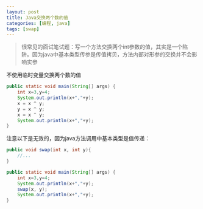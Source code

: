 ```yaml
---
layout: post
title: Java交换两个数的值
categories: [编程, java]
tags: [swap]
---
```


> 很常见的面试笔试题：写一个方法交换两个int参数的值，其实是一个陷阱。因为java中基本类型传参是传值拷贝，方法内部对形参的交换并不会影响实参

不使用临时变量交换两个数的值
```java
public static void main(String[] args) {
    int x=3,y=4;
    System.out.println(x+","+y);
    x = x ^ y;
    y = x ^ y;
    x = x ^ y;
    System.out.println(x+","+y);
}
```

注意以下是无效的，因为java方法调用中基本类型是值传递：
```java
public void swap(int x, int y){
    //...
}

public static void main(String[] args) {
    int x=3,y=4;
    System.out.println(x+","+y);
    swap(x, y);
    System.out.println(x+","+y);
}
```